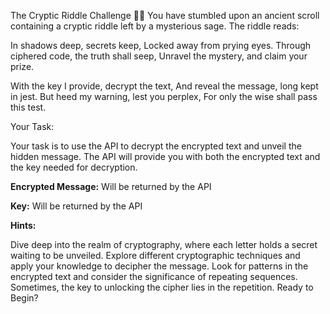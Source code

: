 The Cryptic Riddle Challenge 🕵️‍♂️
You have stumbled upon an ancient scroll containing a cryptic riddle left by a mysterious sage. The riddle reads:

In shadows deep, secrets keep,
Locked away from prying eyes.
Through ciphered code, the truth shall seep,
Unravel the mystery, and claim your prize.

With the key I provide, decrypt the text,
And reveal the message, long kept in jest.
But heed my warning, lest you perplex,
For only the wise shall pass this test.

Your Task:

Your task is to use the API to decrypt the encrypted text and unveil the hidden message. The API will provide you with both the encrypted text and the key needed for decryption.

**Encrypted Message:** Will be returned by the API

**Key:** Will be returned by the API

**Hints:**

Dive deep into the realm of cryptography, where each letter holds a secret waiting to be unveiled.
Explore different cryptographic techniques and apply your knowledge to decipher the message.
Look for patterns in the encrypted text and consider the significance of repeating sequences. Sometimes, the key to unlocking the cipher lies in the repetition.
Ready to Begin?
